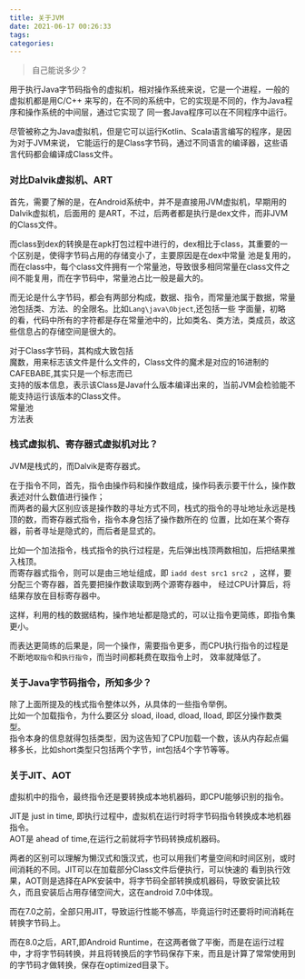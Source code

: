 ```yaml
---
title: 关于JVM
date: 2021-06-17 00:26:33
tags:
categories:
---
```


>  自己能说多少？

用于执行Java字节码指令的虚拟机，相对操作系统来说，它是一个进程，一般的虚拟机都是用C/C++
来写的，在不同的系统中，它的实现是不同的，作为Java程序和操作系统的中间层，通过它实现了
同一套Java程序可以在不同程序中运行。

尽管被称之为Java虚拟机，但是它可以运行Kotlin、Scala语言编写的程序，是因为对于JVM来说，
它能运行的是Class字节码，通过不同语言的编译器，这些语言代码都会编译成Class文件。

### 对比Dalvik虚拟机、ART

首先，需要了解的是，在Android系统中，并不是直接用JVM虚拟机，早期用的Dalvik虚拟机，后面用的
是ART，不过，后两者都是执行是dex文件，而非JVM的Class文件。

而class到dex的转换是在apk打包过程中进行的，dex相比于class，其重要的一个区别是，使得字节码占用的存储变小了，主要原因是在dex中常量
池是复用的，而在class中，每个class文件拥有一个常量池，导致很多相同常量在class文件之间不能复用，而在字节码中，常量池占比一般是最大的。

而无论是什么字节码，都会有两部分构成，数据、指令，而常量池属于数据，常量池包括类、方法、的全限名。比如`Lang\java\Object`,还包括一些
字面量，初略  的看，代码中所有的字符都是存在常量池中的，比如类名、类方法，类成员，故这些信息占的存储空间是很大的。  

对于Class字节码，其构成大致包括  
魔数，用来标志该文件是什么文件的，Class文件的魔术是对应的16进制的CAFEBABE,其实只是一个标志而已  
支持的版本信息，表示该Class是Java什么版本编译出来的，当前JVM会检验能不能支持运行该版本的Class文件。  
常量池  
方法表  

### 栈式虚拟机、寄存器式虚拟机对比？

JVM是栈式的，而Dalvik是寄存器式。

在于指令不同，首先，指令由操作码和操作数组成，操作码表示要干什么，操作数表述对什么数值进行操作；    
而两者的最大区别应该是操作数的寻址方式不同，栈式的指令的寻址地址永远是栈顶的数，而寄存器式指令，指令本身包括了操作数所在的
位置，比如在某个寄存器，前者寻址是隐式的，而后者是显式的。  

比如一个加法指令，栈式指令的执行过程是，先后弹出栈顶两数相加，后把结果推入栈顶。  
而寄存器式指令，则可以是由三地址组成，即 `iadd dest src1 src2 `，这样，要分配三个寄存器，首先要把操作数读取到两个源寄存器中，
经过CPU计算后，将结果存放在目标寄存器中。    

这样，利用的栈的数据结构，操作地址都是隐式的，可以让指令更简练，即指令集更小。  

而表达更简练的后果是，同一个操作，需要指令更多，而CPU执行指令的过程是不断地`取指令`和`执行指令`，而当时间都耗费在取指令上时，
效率就降低了。

### 关于Java字节码指令，所知多少？

除了上面所提及的栈式指令整体以外，从具体的一些指令举例。  
比如一个加载指令，为什么要区分 sload, iload, dload, lload, 即区分操作数类型。  
指令本身的信息就得包括类型，因为这告知了CPU加载一个数，该从内存起点偏移多长，比如short类型只包括两个字节，int包括4个字节等等。


### 关于JIT、AOT

虚拟机中的指令，最终指令还是要转换成本地机器码，即CPU能够识别的指令。    

JIT是 just in time, 即执行过程中，虚拟机在运行时将字节码指令转换成本地机器指令。  
AOT是 ahead of time,在运行之前就将字节码转换成机器码。  

两者的区别可以理解为懒汉式和饿汉式，也可以用我们考量空间和时间区别，或时间消耗的不同。JIT可以在加载部分Class文件后便执行，可以快速的
看到执行效果，AOT则是选择在APK安装中，将字节码全部转换成机器码，导致安装比较久，而且安装后占用存储空间大，这在android 7.0中体现。

而在7.0之前，全部只用JIT，导致运行性能不够高，毕竟运行时还要将时间消耗在转换字节码上。  

而在8.0之后，ART,即Android Runtime，在这两者做了平衡，而是在运行过程中，才将字节码转换，并且将转换后的字节码保存下来，而且是计算了常常使用到的字节码才做转换，保存在optimized目录下。


